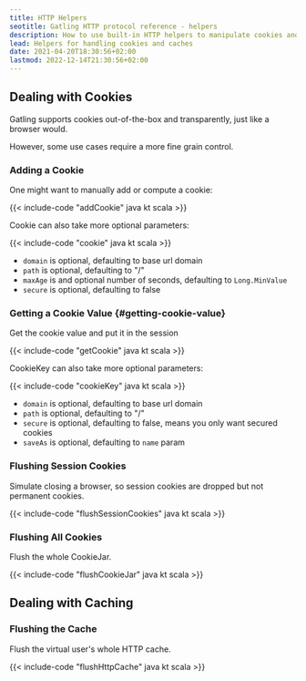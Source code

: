 ```yaml
---
title: HTTP Helpers
seotitle: Gatling HTTP protocol reference - helpers
description: How to use built-in HTTP helpers to manipulate cookies and cache.
lead: Helpers for handling cookies and caches
date: 2021-04-20T18:30:56+02:00
lastmod: 2022-12-14T21:30:56+02:00
---
```


## Dealing with Cookies

Gatling supports cookies out-of-the-box and transparently, just like a browser would.

However, some use cases require a more fine grain control.

### Adding a Cookie

One might want to manually add or compute a cookie:

{{< include-code "addCookie" java kt scala >}}

Cookie can also take more optional parameters:

{{< include-code "cookie" java kt scala >}}

* `domain` is optional, defaulting to base url domain
* `path` is optional, defaulting to "/"
* `maxAge` is and optional number of seconds, defaulting to `Long.MinValue`
* `secure` is optional, defaulting to false

### Getting a Cookie Value {#getting-cookie-value}

Get the cookie value and put it in the session

{{< include-code "getCookie" java kt scala >}}

CookieKey can also take more optional parameters:

{{< include-code "cookieKey" java kt scala >}}

* `domain` is optional, defaulting to base url domain
* `path` is optional, defaulting to "/"
* `secure` is optional, defaulting to false, means you only want secured cookies
* `saveAs` is optional, defaulting to `name` param

### Flushing Session Cookies

Simulate closing a browser, so session cookies are dropped but not permanent cookies.

{{< include-code "flushSessionCookies" java kt scala >}}

### Flushing All Cookies

Flush the whole CookieJar.

{{< include-code "flushCookieJar" java kt scala >}}

## Dealing with Caching

### Flushing the Cache

Flush the virtual user's whole HTTP cache.

{{< include-code "flushHttpCache" java kt scala >}}
